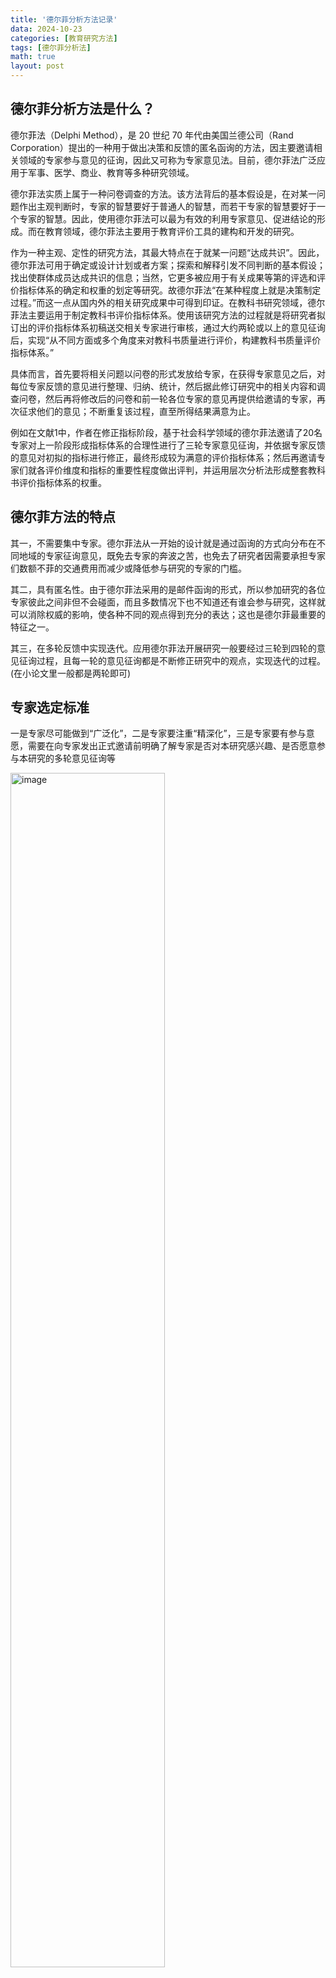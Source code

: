 ```yaml
---
title: '德尔菲分析方法记录'
data: 2024-10-23
categories: [教育研究方法]
tags: [德尔菲分析法]
math: true
layout: post
---
```

## 德尔菲分析方法是什么？
德尔菲法（Delphi Method），是 20 世纪 70 年代由美国兰德公司（Rand Corporation）提出的一种用于做出决策和反馈的匿名函询的方法，因主要邀请相关领域的专家参与意见的征询，因此又可称为专家意见法。目前，德尔菲法广泛应用于军事、医学、商业、教育等多种研究领域。

德尔菲法实质上属于一种问卷调查的方法。该方法背后的基本假设是，在对某一问题作出主观判断时，专家的智慧要好于普通人的智慧，而若干专家的智慧要好于一个专家的智慧。因此，使用德尔菲法可以最为有效的利用专家意见、促进结论的形成。而在教育领域，德尔菲法主要用于教育评价工具的建构和开发的研究。

作为一种主观、定性的研究方法，其最大特点在于就某一问题“达成共识”。因此，德尔菲法可用于确定或设计计划或者方案；探索和解释引发不同判断的基本假设；找出使群体成员达成共识的信息；当然，它更多被应用于有关成果等第的评选和评价指标体系的确定和权重的划定等研究。故德尔菲法“在某种程度上就是决策制定过程。”而这一点从国内外的相关研究成果中可得到印证。在教科书研究领域，德尔菲法主要运用于制定教科书评价指标体系。使用该研究方法的过程就是将研究者拟订出的评价指标体系初稿送交相关专家进行审核，通过大约两轮或以上的意见征询后，实现“从不同方面或多个角度来对教科书质量进行评价，构建教科书质量评价指标体系。”

具体而言，首先要将相关问题以问卷的形式发放给专家，在获得专家意见之后，对每位专家反馈的意见进行整理、归纳、统计，然后据此修订研究中的相关内容和调查问卷，然后再将修改后的问卷和前一轮各位专家的意见再提供给邀请的专家，再次征求他们的意见；不断重复该过程，直至所得结果满意为止。

例如在文献1中，作者在修正指标阶段，基于社会科学领域的德尔菲法邀请了20名专家对上一阶段形成指标体系的合理性进行了三轮专家意见征询，并依据专家反馈的意见对初拟的指标进行修正，最终形成较为满意的评价指标体系；然后再邀请专家们就各评价维度和指标的重要性程度做出评判，并运用层次分析法形成整套教科书评价指标体系的权重。

## 德尔菲方法的特点
其一，不需要集中专家。德尔菲法从一开始的设计就是通过函询的方式向分布在不同地域的专家征询意见，既免去专家的奔波之苦，也免去了研究者因需要承担专家们数额不菲的交通费用而减少或降低参与研究的专家的门槛。

其二，具有匿名性。由于德尔菲法采用的是邮件函询的形式，所以参加研究的各位专家彼此之间非但不会碰面，而且多数情况下也不知道还有谁会参与研究，这样就可以消除权威的影响，使各种不同的观点得到充分的表达；这也是德尔菲最重要的特征之一。

其三，在多轮反馈中实现迭代。应用德尔菲法开展研究一般要经过三轮到四轮的意见征询过程，且每一轮的意见征询都是不断修正研究中的观点，实现迭代的过程。(在小论文里一般都是两轮即可)

## 专家选定标准
一是专家尽可能做到“广泛化”，二是专家要注重“精深化”，三是专家要有参与意愿，需要在向专家发出正式邀请前明确了解专家是否对本研究感兴趣、是否愿意参与本研究的多轮意见征询等

<img width="70%" alt="image" src="../assets/image/2024-10-23/专家选择标准.png"> 

专家人数一般为20人，大多数关于德尔菲法的介绍性书籍中建议使用该方法时，专家的人数一般不需超过20人。默里·托洛夫（Murray Turoff，1970)在讨论德尔菲法使用时，提出，当一个人要在有限的时间内掌握20人或20多人的观点并形成他们之间意见自由的交换时，是颇费时间的。费利西蒂·哈森和辛纳德·基尼（Felicity Hasson & Sinead Keeney，2011）的研究中认为，当参与研究的专家人数达到13人时，研究的结论会趋于一个收益的递减点，再增加参与的人数就会降低其可靠性。

## 多轮函询流程
- 1️⃣ 第一轮意见征询的问卷设计
    第一轮意见征询的问卷主要包括三大部分，问卷编写说明、专家基本信息收集和评价指标意见征询。
    - 其一，问卷编写说明。该部分是用于向专家说明本研究的目的、教科书评价参考框架的构成、问卷主体部分的构成、填写方法以及专家的权利和义务等相关信息。
    - 其二，专家基本信息收集。由于德尔菲法是高度依赖于专家个人素质和水平的研究方法，所以专家所从事的研究领域和对研究内容的熟知程度将直接影响到本研究的的可靠程度。为此，笔者在第一轮问卷中设计了收集专家基本信息的题目，用于了解专家所从事与教科书研究的基本情况以及对教科书评价研究的熟知程度，以保证所邀请专家对评价维度和指标提出的修改意见是权威可靠的。所以收集的信息如下：
    <img width="90%" alt="image" src="../assets/image/2024-10-23/专家自评检查表.png"> 
    <img width="80%" alt="image" src="../assets/image/2024-10-23/专家对问题的判断依据.png">
    <img width="80%" alt="image" src="../assets/image/2024-10-23/专家对问题的熟悉程度.png">  
    <img width="80%" alt="image" src="../assets/image/2024-10-23/专家对问题判断依据量化.png"> 
    <img width="80%" alt="image" src="../assets/image/2024-10-23/专家对问题的熟悉程度量化.png"> 
    - 其三，评价指标意见征询。该部分是本问卷的主体部分，具体包括对评价维度、子维度设置合宜性的评判和对评价指标合宜性的评判。每一维度、子维度或指标为一题；每题的判断选项包括“非常适合”“适合”“比较适合”“无意见/不确定”“不太适合”“不适合”“很不适合”共七项，分别赋予7分到1分，每题为单选；每题后留有供专家填写意见和建议的位置。
    <img width="80%" alt="image" src="../assets/image/2024-10-23/评价维度的判定.png"> 

    [第一轮意见](/assets/files/2024-10-23/第一轮.pdf)的示例调查问卷点击可查看。

- 2️⃣ 第二轮、第三轮的意见函询问卷设计
    - 第二、三轮意见征询的问卷要在前一轮专家意见反馈的基础上修订。由于参与后两轮意见征询的专家都来自参与了第一轮意见征询的专家，所以，在问卷的设置上简化问卷的说明部分，也不再收集除专家姓名外的其他个人信息；但仍注明问卷返回时间、问卷构成基本说明、知情同意过程等必要信息。
    - 有所不同的是，增加评价指标修改情况及上轮意见集中程度反馈。运用德尔菲法时，后一轮意见征询要基于前一轮意见征询的结果开展，这就要求在后几轮的问卷中要向专家择要说明本轮问卷中的评价维度、评价指标与上一轮有何变化；同时以平均分、标准差等相关数据向专家们告知上一轮意见征询中专家意见的集中程度。以便专家在了解前一轮整体意见及修订情况后对本轮问卷中的评价维度、指标的合理性做出判断。

    [第二轮意见](/assets/files/2024-10-23/第二轮.pdf)的示例调查问卷点击可查看。

    [第三轮意见](/assets/files/2024-10-23/第三轮.pdf)的示例调查问卷点击可查看。


## 数据处理

### 专家基本信息及权威性
- 1️⃣ 专家的积极程度
    
    专家的积极程度一般以问卷回收率和意见提出率作为考核的指标。

    - 问卷回收率是指有效回收的问卷占总发出问卷的比例。
    - 问卷意见提出率是指提出意见的专家在所有专家中的比例。
- 2️⃣ 专家的权威系数
    
    专家的权威系数（Cr）是对专家在某一问题或方向上的权威水平的评判。专家权威系数的数据来源于专家的自我汇报和评价，通常是由专家回答问题的依据（Ca）与其对该问题的熟知程度（Cs）两个因素决定。参与研究的专家基于自我判断的方式填写第一轮问卷中专家基本信息中的有关问题，笔者依据专家的回答的结果对专家的权威程度做出判断。相关研究显示，专家对评价指标合理性判断的准确程度是随专家的权威系数的提高而提高的。专家权威系数的计算公式为 Cr=（Ca+Cs）/ 2。学界一般对专家权威程度的接受度是 Cr≥0.7。其中专家回答问题的依据（Ca）和专家对问题的熟知程度（Cs）的内涵做如下解释。
    - 专家回答问题的依据（Ca）
        专家回答问题的依据（Ca）=（工作单位得分+所从事与教科书有关的领域得分+从事该领域工作年限得分+评判本研究各项指标的依据得分）/4
    - 专家对问题的熟知程度（Cs）
        专家对调查内容的熟知程度（Cs）是另一影响专家的权威系数的因素。本研究将专家对问题的熟知程度从很熟悉到很不熟悉分为五个级别，各级别间赋分分值相差为0.25。五个级别及对应赋分分值见下表。
    <img width="80%" alt="image" src="../assets/image/2024-10-23/专家对问题的熟悉程度.png"> 

### 专家意见协调程度和集中程度分析
对回收的第一至三轮专家意见征询的结果进行数据处理时，主要通过计算专家意见的协调程度判断各位专家意见是否具有分歧；通过计算专家反馈意见的得分均值和专家意见的变异系数来对专家意见的集中程度进行判断，以此作为判定是否修改已拟订的维度、子维度和评价指标的依据。一般来说，相关研究中经常使用肯德尔协调系数（W，Kendall's W）和变异系数(Cv)。
- 1️⃣ 肯德尔协调系数
    肯德尔协调系数（W）是一种非参数检验方法，是对由 n 个评委对 x 个评价对象或指标进行评判，然后检验 n 个评委间评价的结果是否具有一致性。一般地，肯德尔协调系数的取值范围是[0，1]，得到的结果越接近 1 时，说明专家们给出的意见的集中程度越高。同时，在计算专家间肯德尔协调系数的同时，还需要对专家意见的一致性程度的可信度（Chi-Square）进行检验，当 p 值越接近 0.00，说明所得结果的信度也就越高。（⚠ 注意，这里要与弗里斯系数（Fleiss's Kappa）区分开，适用于多个评委对多个项目进行分类或划分为某些类别（如“好”或“坏”，“通过”或“未通过”）的情况，用来评估这些评委在分配类别上的一致性。）
- 2️⃣ 变异系数
    变异系数(Cv)是参与意见征询的所有专家对本研究提出的评价指标合宜性评判结果的一致性程度。变异系数是数据的标准差和均值的比值。当计算结果越接近100%，就说明专家间的协调程度越高。一些研究者认为变异系数应该小于30%，若大于这一数值则意味着评价对象或指标存在较大的问题或风险，应该被删除。

        - 当变异系数小于15%时，该指标可以被保留，进入下一个环节；
        - 当变异系数大于15%但小于30%，该指标需要进行修改；
        - 当变异系数大于30%，则将该指标从评价指标体系体系中删除。

最后要注意的是，收集专家轮数过多时需要进行**重测信度**检验：
由于研究要进行多轮专家意见征询，前后轮次之间不可避免的存在一些相同的指标要经受同一专家多次的评审，这就要求对两轮评审的结果进行重测信度（test-retest reliability）的分析，以检验专家意见是否具有稳定性。该过程可借助问卷星提供的SPSSAU计算平台中的相关分析实现。

### 维度及指标的重要性评判（层次分析法）
最后一轮专家意见征询的主要目的是邀请专家对指标体系中各维度和指标的重要性进行评判，以此划定它们的权重。在这里可以使用层次分析法处理专家们对各维度和指标给出的权重意见。
<img width="80%" alt="image" src="../assets/image/2024-10-23/层次分析法重要性.png"> 
<img width="80%" alt="image" src="../assets/image/2024-10-23/权重意见征询示例.png"> 

- 1️⃣ 构建判断矩阵
    基于层次分析法对专家们的意见进行结果分析时，首先要将所有专家对评价维度和指标两两比较时形成的判断矩阵进行整合。具体做法是，将同一层级结构中的若干评价指标排列成一致性判断矩阵，如指标 a1，a2，a3和 a4，形成的矩阵就是：
    <img width="80%" alt="image" src="../assets/image/2024-10-23/矩阵.png"> 

    在上面这个矩阵中，具有如下属性。首先，对角线上分布的各指标自身的比较，因此数值为1；其次，以${r_{21}}$为例，它表示评价指标${a_{2}}$和评价指标${a_{1}}$之间两两比较时两个指标在重要性程度上的比值。当某位专家认为评价指标 ${a_{2}}$比评价指标${a_{1}}$重要的多，那么${r_{21}}$的值就应该是7。再次，在矩阵的对角线两侧呈倒数关系，所以，${r_{12}}$的值就自然为1/7。

- 2️⃣ 计算权重
    要计算每个元素的权重需要首先将上面构成的矩阵中的每一个评价指标进行标准化。正规化的方法是将矩阵中的每一个评价指标的值除以所在列的所有指标值的和。公式为：

    $$
    a_{ij}' = \frac{a_{ij}}{\sum_{i=1}^{n} a_{ij}}
    $$

    将所有评价指标标准化后，就可以得到一个标注化后的新的矩阵。然后再计算标准化后的矩阵中每一列的平均值，进而求得权重值。公式为：

    $$
    Wk = \frac{ \sum_{i=1}^{n} a'_{ij} }{n}
    $$

- 3️⃣ 一致性检验
    学界一般使用一致性指标 CI（consistency index），其计算公式如下，

    $$ 
    \text{CI} = \frac{\lambda_{\text{max}} - n}{n - 1} 
    $$

    公式中的$\lambda_{\text{max}}$为最大特征根，它的计算公式为：

    $$ 
    \lambda_{\text{max}} = \sum_{i=1}^{n} \frac{(AW)_i}{nW_i} 
    $$
    
    其中，${AW}$表示原矩阵与权重的乘积。于是，可以计算出一致性指标的数值。但是，当有很多元素需要判断时，“判断矩阵的规模较大，要保证判断矩阵的一致性显然要更难一些。”因此，还需在一致性指标的基础上引入平均随机一致性指标 RI（random index）。根据不同阶数平均随机一致性指标表，见下表，我们可以计算出一致性比率（CR，即consistency ratio)。一致性比率（CR）的计算公式如下：

    $$ 
    \text{CR} = \frac{\text{CI}}{\text{RI}} 
    $$

    <img width="80%" alt="image" src="../assets/image/2024-10-23/平均一致性指标对照表.png"> 

    当 CR<0.1 时，就可以认定所得具有了较为满意的一致性；否则，就需进行新一轮的调整和修订。

    [第四轮意见](/assets/files/2024-10-23/第四轮.pdf)的示例调查问卷点击可查看。

    [定稿指标](/assets/files/2024-10-23/定稿指标.pdf)点击可查看。

## 参考的文献
翟志峰.(2021).核心素养视域的中学语文教科书评价指标体系建构(博士学位论文,华东师范大学).博士https://link.cnki.net/doi/10.27149/d.cnki.ghdsu.2021.000388doi:10.27149/d.cnki.ghdsu.2021.000388.

以上内容均来源于这篇参考文献，十分感谢！🙇‍♀️🙇‍♀️🙇‍♀️

